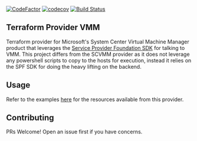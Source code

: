 [![CodeFactor](https://www.codefactor.io/repository/github/badstreff/terraform-provider-vmm/badge)](https://www.codefactor.io/repository/github/badstreff/terraform-provider-vmm)
[![codecov](https://codecov.io/gh/badstreff/terraform-provider-vmm/branch/master/graph/badge.svg)](https://codecov.io/gh/badstreff/terraform-provider-vmm)
[![Build Status](https://travis-ci.org/badstreff/terraform-provider-vmm.svg?branch=master)](https://travis-ci.org/badstreff/terraform-provider-vmm)

Terraform Provider VMM
---

Terraform provider for Microsoft's System Center Virtual Machine Manager product that leverages the [Service Provider Foundation SDK](https://docs.microsoft.com/en-us/previous-versions/system-center/developer/jj643273(v%3dmsdn.10)) for talking to VMM. This project differs from the SCVMM provider as it does not leverage any powershell scripts to copy to the hosts for execution, instead it relies on the SPF SDK for doing the heavy lifting on the backend.

Usage
---

Refer to the examples [here](examples/README.md) for the resources available from this provider.


Contributing
---

PRs Welcome! Open an issue first if you have concerns.

